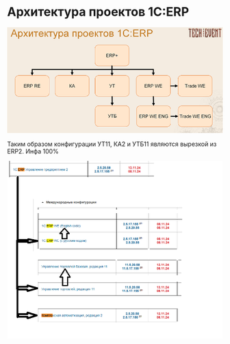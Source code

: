 # Архитектура проектов 1C:ERP


![image](arch_erp2.png)

Таким образом конфигурации УТ11, КА2 и УТБ11 являются вырезкой из ERP2. Инфа 100%

![image](ПоРусски.png)
